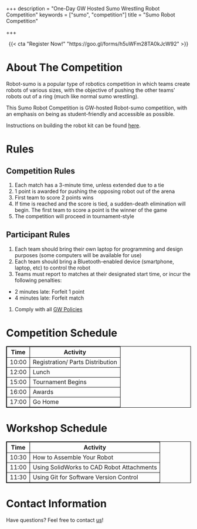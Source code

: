 +++
description = "One-Day GW Hosted Sumo Wrestling Robot Competition"
keywords = ["sumo", "competition"]
title = "Sumo Robot Competition"

+++
<style>
  table {
    border-collapse: collapse;
  }

  table, th, td {
    border: 1px solid black;
  }
</style>

<center>
{{< cta "Register Now!" "https://goo.gl/forms/h5uWFm28TA0kJcW92" >}}
</center>

# About The Competition

Robot-sumo is a popular type of robotics competition in which teams create robots of various sizes, with the objective of pushing the other teams' robots out of a ring (much like normal sumo wrestling).

This Sumo Robot Competition is GW-hosted Robot-sumo competition, with an emphasis on being as student-friendly and accessible as possible.

Instructions on building the robot kit can be found [here](https://github.com/GW-Robotics/Generic-Robot-Platform/wiki).

# Rules

## Competition Rules

1. Each match has a 3-minute time, unless extended due to a tie
2. 1 point is awarded for pushing the opposing robot out of the arena
3. First team to score 2 points wins
4. If time is reached and the score is tied, a sudden-death elimination will begin. The first team to score a point is the winner of the game
5. The competition will proceed in tournament-style

## Participant Rules

1. Each team should bring their own laptop for programming and design purposes (some computers will be available for use)
2. Each team should bring a Bluetooth-enabled device (smartphone, laptop, etc) to control the robot
3. Teams must report to matches at their designated start time, or incur the following penalties:

* 2 minutes late: Forfeit 1 point
* 4 minutes late: Forfeit match

1. Comply with all [GW Policies](https://compliance.gwu.edu/code-conduct-policies)

# Competition Schedule

Time  | Activity
------|----------
10:00 | Registration/ Parts Distribution
12:00 | Lunch
15:00 | Tournament Begins
16:00 | Awards
17:00 | Go Home

# Workshop Schedule

Time  | Activity
------|----------
10:30 | How to Assemble Your Robot
11:00 | Using SolidWorks to CAD Robot Attachments
11:30 | Using Git for Software Version Control

# Contact Information

Have questions? Feel free to contact [us](mailto:robotics@gwu.edu)!